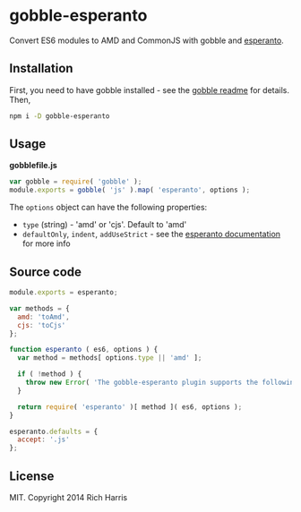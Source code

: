 # gobble-esperanto

Convert ES6 modules to AMD and CommonJS with gobble and [esperanto](https://github.com/rich-harris/esperanto).

## Installation

First, you need to have gobble installed - see the [gobble readme](https://github.com/gobblejs/gobble) for details. Then,

```bash
npm i -D gobble-esperanto
```

## Usage

**gobblefile.js**

```js
var gobble = require( 'gobble' );
module.exports = gobble( 'js' ).map( 'esperanto', options );
```

The `options` object can have the following properties:

* `type` (string) - 'amd' or 'cjs'. Default to 'amd'
* `defaultOnly`, `indent`, `addUseStrict` - see the [esperanto documentation](https://github.com/rich-harris/esperanto#usage) for more info

## Source code

```js
module.exports = esperanto;

var methods = {
  amd: 'toAmd',
  cjs: 'toCjs'
};

function esperanto ( es6, options ) {
  var method = methods[ options.type || 'amd' ];

  if ( !method ) {
    throw new Error( 'The gobble-esperanto plugin supports the following types: amd, cjs' );
  }

  return require( 'esperanto' )[ method ]( es6, options );
}

esperanto.defaults = {
  accept: '.js'
};
```


## License

MIT. Copyright 2014 Rich Harris
